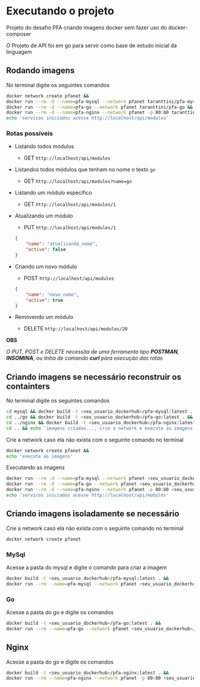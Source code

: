 # Executando o projeto

Projeto do desafio PFA criando imagens docker sem fazer uso do docker-composer

O Projeto de API foi em go para servir como base de estudo inicial da linguagem

## Rodando imagens

No terminal digite os seguintes comandos

```bash
docker network create pfanet &&
docker run --rm -d --name=pfa-mysql --network pfanet taranttini/pfa-mysql &&
docker run --rm -d --name=pfa-go --network pfanet taranttini/pfa-go &&
docker run --rm -d --name=pfa-nginx --network pfanet -p 80:80 taranttini/pfa-nginx &&
echo 'servicos iniciados acesse http://localhost/api/modules'
```

### Rotas possíveis

- Listando todos módulos

    - GET `http://localhost/api/modules`

- Listandos todos módulos que tenham no nome o texto `go`

    - GET `http://localhost/api/modules?name=go`

- Listando um módulo específico

    - GET `http://localhost/api/modules/1`

- Atualizando um módulo

    - PUT `http://localhost/api/modules/1`

    ```json
    {
        "name": "atualizando_nome",
        "active": false
    }
    ```

- Criando um novo módulo

    - POST `http://localhost/api/modules`
    ```json
    {
        "name": "novo_nome",
        "active": true
    }
    ```

- Removendo um módulo

    - DELETE `http://localhost/api/modules/20`


**OBS**

*O PUT, POST e DELETE necessita de uma ferramenta tipo **POSTMAN**, **INSOMINA**, ou linha de comando **curl** para execução das rotas*

## Criando imagens se necessário reconstruir os containters

No terminal digite os seguintes comandos

```bash
cd mysql && docker build -t <seu_usuario_dockerhub>/pfa-mysql:latest . &&
cd ../go && docker build -t <seu_usuario_dockerhub>/pfa-go:latest . &&
cd ../nginx && docker build -t <seu_usuario_dockerhub>/pfa-nginx:latest . &&
cd .. && echo 'imagens criadas..., crie a network e execute as imagens'
```

Crie a network caso ela não exista com o seguinte comando no terminal

```bash
docker network create pfanet &&
echo 'execute as imagens'
```

Executando as imagens 

```bash
docker run --rm -d --name=pfa-mysql --network pfanet <seu_usuario_dockerhub>/pfa-mysql &&
docker run --rm -d --name=pfa-go --network pfanet <seu_usuario_dockerhub>/pfa-go &&
docker run --rm -d --name=pfa-nginx --network pfanet -p 80:80 <seu_usuario_dockerhub>/pfa-nginx &&
echo 'servicos iniciados acesse http://localhost/api/modules'
```

## Criando imagens isoladamente se necessário

Crie a network caso ela não exista com o seguinte comando no terminal

```bash
docker network create pfanet
```

### MySql

Acesse a pasta do mysql e digite o comando para criar a imagem

```bash
docker build -t <seu_usuario_dockerhub>/pfa-mysql:latest . &&
docker run --rm --name=pfa-mysql --network pfanet <seu_usuario_dockerhub>/pfa-mysql
```

### Go

Acesse a pasta do go e digite os comandos

```bash
docker build -t <seu_usuario_dockerhub>/pfa-go:latest . &&
docker run --rm --name=pfa-go --network pfanet <seu_usuario_dockerhub>/pfa-go
```

## Nginx

Acesse a pasta do go e digite os comandos

```bash
docker build -t <seu_usuario_dockerhub>/pfa-nginx:latest . &&
docker run --rm --name=pfa-nginx --network pfanet -p 80:80 <seu_usuario_dockerhub>/pfa-nginx
```
